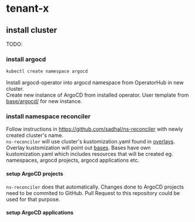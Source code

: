 # tenant-x

## install cluster

TODO:

### install argocd

```bash
kubectl create namespace argocd
```

Install argocd-operator into argocd namespace from OperatorHub in new cluster.  
Create new instance of ArgoCD from installed operator. User template from [base/argocd/](base/argocd/argocd-template.yaml) for new instance.  

### install namespace reconciler

Follow instructions in https://github.com/sadhal/ns-reconciler with newly created cluster's name.  
`ns-reconciler` will use cluster's kustomization.yaml found in [overlays](overlays/). Overlay kustomization will point out [bases](bases/). Bases have own kustomization.yaml which includes resources that will be created eg. namespaces, argocd projects, argocd applications etc.  

#### setup ArgoCD projects

`ns-reconciler` does that automatically. Changes done to ArgoCD projects need to be commited to GitHub. Pull Request to this repository could be used for that purpose.  

#### setup ArgoCD applications

